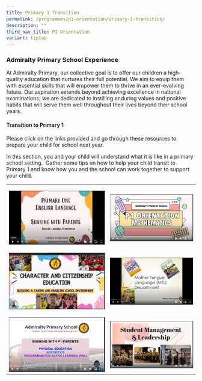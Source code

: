```yaml
---
title: Primary 1 Transition
permalink: /programmes/p1-orientation/primary-1-transition/
description: ""
third_nav_title: P1 Orientation
variant: tiptap
---
```

<h3>Admiralty Primary School Experience</h3>
<p>At Admiralty Primary, our collective goal is to offer our children a high-quality
education that nurtures their full potential. We aim to equip them with
essential skills that will empower them to thrive in an ever-evolving future.
Our aspiration extends beyond achieving excellence in national examinations;
we are dedicated to instilling enduring values and positive habits that
will serve them well throughout their lives beyond their school years.</p>
<h4>Transition to Primary 1</h4>
<p>Please click on the links provided and go through these resources to prepare
your child for school next year.</p>
<p>In this section, you and your child will understand what it is like in
a primary school setting.&nbsp; Gather some tips on how to help your child
transit to Primary 1 and know how you and the school can work together
to support your child.</p>
<table style="minWidth: 50px">
<colgroup>
<col>
<col>
</colgroup>
<tbody>
<tr>
<th rowspan="1" colspan="1">
<p></p><a class="isomer-image-wrapper" href="https://drive.google.com/file/d/1ZnJ11pzYH1LTf9E2Ib7DYIYaAk4SlsJ6/view"><img style="width: 100%" height="auto" width="100%" alt="" src="/images/P1 Orientation/English.jpg"></a>
</th>
<th rowspan="1" colspan="1">
<p></p><a class="isomer-image-wrapper" href="https://drive.google.com/file/d/1CIKtFaMRXOzqxUba7b92_r6veH84hCzy/view"><img style="width: 100%" height="auto" width="100%" alt="" src="/images/P1 Orientation/Maths.jpg"></a>
</th>
</tr>
<tr>
<td rowspan="1" colspan="1">
<p></p><a class="isomer-image-wrapper" href="https://drive.google.com/file/d/1ooIQn8_wqMJ7Sxyb2qRLeG00Sjlv3kus/view?usp=sharing"><img style="width: 100%" height="auto" width="100%" alt="" src="/images/P1 Orientation/Screenshot_2025_10_17_141248.png"></a>
</td>
<td rowspan="1" colspan="1">
<p></p><a class="isomer-image-wrapper" href="https://drive.google.com/file/d/1d42CRRrSJtL2EJGCWjDLwqrGuqxZ3LWi/view"><img style="width: 100%;" height="auto" width="100%" alt="" src="/images/P1 Orientation/MT.jpg"></a>
</td>
</tr>
<tr>
<td rowspan="1" colspan="1">
<p></p><a class="isomer-image-wrapper" href="https://drive.google.com/file/d/1yLB4vOrJbk-WtBb8uN2qLIK_b_xf9JPN/view"><img style="width: 100%" height="auto" width="100%" alt="" src="/images/P1 Orientation/PE.jpg"></a>
</td>
<td rowspan="1" colspan="1">
<p></p><a class="isomer-image-wrapper" href="https://drive.google.com/file/d/1WeqVlBrNgq4PtY8lQlAr-rXwYkOZq9TI/view"><img style="width: 100%;" height="auto" width="100%" alt="" src="/images/P1 Orientation/SML.jpg"></a>
</td>
</tr>
</tbody>
</table>
<h4></h4>
<p></p>
<p></p>
<p></p>